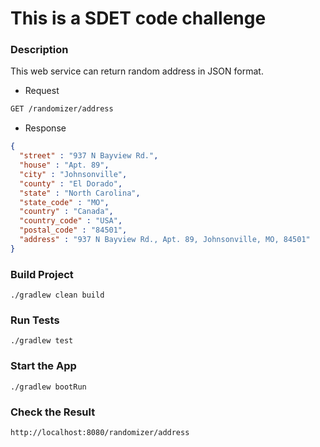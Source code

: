 # This is a SDET code challenge

### Description
This web service can return random address in JSON format.
* Request 
```html
GET /randomizer/address
```
* Response
```json
{
  "street" : "937 N Bayview Rd.",
  "house" : "Apt. 89",
  "city" : "Johnsonville",
  "county" : "El Dorado",
  "state" : "North Carolina",
  "state_code" : "MO",
  "country" : "Canada",
  "country_code" : "USA",
  "postal_code" : "84501",
  "address" : "937 N Bayview Rd., Apt. 89, Johnsonville, MO, 84501"
}
```

### Build Project
```shell script
./gradlew clean build
```

### Run Tests
```shell script
./gradlew test
```

### Start the App
```shell script
./gradlew bootRun
```

### Check the Result
```html
http://localhost:8080/randomizer/address
```